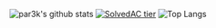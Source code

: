 ![par3k's github stats](https://github-readme-stats.vercel.app/api?username=par3k&show_icons=true&&theme=dark)
[![SolvedAC tier](http://mazassumnida.wtf/api/v2/generate_badge?boj=hoijae0194)](https://solved.ac/hoijae0194)
![Top Langs](https://github-readme-stats.vercel.app/api/top-langs/?username=par3k&layout=compact&hide=csharp)
